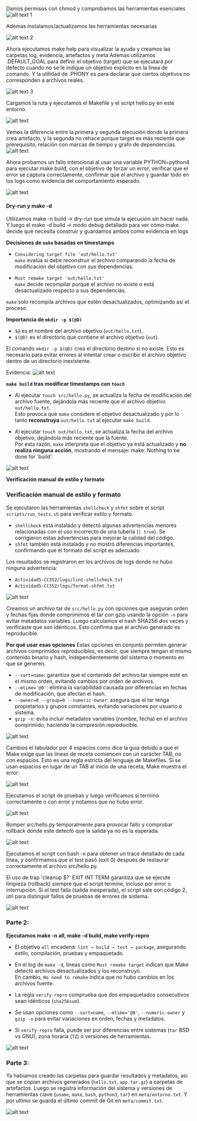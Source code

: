 


Damos permisos con chmod y comprobamos las herramientas esenciales
![alt text](image.png) 1


Ademas instalamos/actualizamos las herramientas necesarias


![alt text](image-2.png) 2


Ahora ejecutamos make help para visualizar la ayuda y creamos las carpetas log, evidencia, artefactos y meta 
Ademas utilizamos .DEFAULT_GOAL para definir el objetivo (target) que se ejecutará por defecto cuando no se le indique un objetivo explícito en la línea de comando. 
Y la utilidad de .PHONY es para declarar que ciertos objetivos no corresponden a archivos reales. 

![alt text](image-3.png) 3

Cargamos la ruta y ejecutamos el Makefile y el script hello.py en este entorno.

![alt text](image-4.png)


Vemos la diferencia entre la primera y segunda ejecución donde la primera crea artefacto, y la segunda no rehace porque target es más reciente que prerequisito, relación con marcas de tiempo y grafo de dependencias.
![alt text](image-5.png)



Ahora probamos un fallo intencional al usar una variable PYTHON=python4 para ejecutar make build, con el objetivo de forzar un error, verificar que el error se captura correctamente, confirmar que el archivo y guardar todo en los logs como evidencia del comportamiento esperado.

![alt text](image-6.png)


#### Dry-run y make -d 
Utilizamos make -n build -> dry-run que simula la ejecución sin hacer nada. Y luego el make -d build -> modo debug detallado para ver cómo make decide qué necesita construir y guardamos ambos como evidencia en logs

**Decisiones de `make` basadas en timestamps**

- `Considering target file 'out/hello.txt'`  
  `make` evalúa si debe reconstruir el archivo comparando la fecha de modificación del objetivo con sus dependencias.

- `Must remake target 'out/hello.txt'`  
  `make` decide recompilar porque el archivo no existe o está desactualizado respecto a sus dependencias.

`make` solo recompila archivos que estén desactualizados, optimizando así el proceso.

**Importancia de `mkdir -p $(@D)`**

- `$@` es el nombre del archivo objetivo (`out/hello.txt`).
- `$(@D)` es el directorio que contiene el archivo objetivo (`out`).

El comando `mkdir -p $(@D)` crea el directorio destino si no existe. Esto es necesario para evitar errores al intentar crear o escribir el archivo objetivo dentro de un directorio inexistente.

Evidencia: 
![alt text](image-7.png)


**`make build` tras modificar timestamps con `touch`**

- Al ejecutar `touch src/hello.py`, se actualiza la fecha de modificación del archivo fuente, dejándola más reciente que el archivo objetivo `out/hello.txt`.  
  Esto provoca que `make` considere el objetivo desactualizado y por lo tanto **reconstruya** `out/hello.txt` al ejecutar `make build`.

- Al ejecutar `touch out/hello.txt`, se actualiza la fecha del archivo objetivo, dejándola más reciente que la fuente.  
  Por esta razón, `make` interpreta que el objetivo ya está actualizado y **no realiza ninguna acción**, mostrando el mensaje: make: Nothing to be done for 'build'.

![alt text](image-8.png)



**Verificación manual de estilo y formato**

### Verificación manual de estilo y formato

Se ejecutaron las herramientas `shellcheck` y `shfmt` sobre el script `scripts/run_tests.sh` para verificar estilo y formato.

- `shellcheck` está instalado y detectó algunas advertencias menores relacionadas con el uso incorrecto de una tubería (`| true`). Se corrigieron estas advertencias para mejorar la calidad del código.  
- `shfmt` también está instalado y no mostró diferencias importantes, confirmando que el formato del script es adecuado.

Los resultados se registraron en los archivos de logs donde no hubo ninguna advertencia:

- `Actividad5-CC3S2/logs/lint-shellcheck.txt`  
- `Actividad5-CC3S2/logs/format-shfmt.txt`

![alt text](image-9.png)

Creamos un archivo tar de `src/hello.py` con opciones que aseguran orden y fechas fijas donde comprimimos el tar con gzip usando la opción `-n` para evitar metadatos variables. Luego calculamos el hash SHA256 dos veces y verificaste que son idénticos. Esto confirma que el archivo generado es reproducible.

**Por qué usar esas opciones**
Estas opciones en conjunto permiten generar archivos comprimidos reproducibles, es decir, que siempre tengan el mismo contenido binario y hash, independientemente del sistema o momento en que se generen.
- `--sort=name`: garantiza que el contenido del archivo tar siempre esté en el mismo orden, evitando cambios por orden de archivos.
- `--mtime='@0'`: elimina la variabilidad causada por diferencias en fechas de modificación, que afectan el hash.
- `--owner=0 --group=0 --numeric-owner`: asegura que el tar tenga propietarios y grupos constantes, evitando variaciones por usuario o sistema.
- `gzip -n`: evita incluir metadatos variables (nombre, fecha) en el archivo comprimido, haciendo la compresión reproducible.

![alt text](image-10.png)

Cambios el tabulador por 4 espacios como dice la guia debido a que el Make exige que las líneas de receta comiencen con un carácter TAB, no con espacios. Esto es una regla estricta del lenguaje de Makefiles. Si se usan espacios en lugar de un TAB al inicio de una receta, Make muestra el error:

![alt text](image-11.png)


Ejecutamos el script de pruebas y luego verificamos si terminó correctamente o con error y notamos que no hubo error.

![alt text](image-12.png)

Romper src/hello.py temporalmente para provocar fallo y comprobar rollback donde este detectó que la salida ya no es la esperada.

![alt text](image-13.png)

Ejecutamos el script con bash -x para obtener un trace detallado de cada línea, y confirmamos que el test pasó (exit 0) después de restaurar correctamente el archivo src/hello.py.

El uso de trap 'cleanup $?' EXIT INT TERM garantiza que se ejecute limpieza (rollback) siempre que el script termine, incluso por error o interrupción. Si el test falla (salida inesperada), el script sale con código 2, útil para distinguir fallos de pruebas de errores de sistema. 

![alt text](image-14.png)


### Parte 2:

**Ejecutamos make -n all, make -d build, make verify-repro**


- El objetivo `all` encadena: `lint → build → test → package`, asegurando estilo, compilación, pruebas y empaquetado.

- En el log de `make -d`, líneas como `Must remake target` indican que Make detectó archivos desactualizados y los reconstruyó.  
  En cambio, `No need to remake` indica que no hubo cambios en los archivos fuente.

- La regla `verify-repro` comprueba que dos empaquetados consecutivos sean idénticos (`sha256sum`).

- Se usan opciones como `--sort=name`, `--mtime='@0'`, `--numeric-owner` y `gzip -n` para evitar variaciones en orden, fechas y metadatos.

- Si `verify-repro` falla, puede ser por diferencias entre sistemas (`tar` BSD vs GNU), zona horaria (`TZ`) o versiones de herramientas.

![alt text](image-15.png)



### Parte 3:

Ya habiamos creado las carpetas para guardar resultados y metadatos, asi que se copian archivos generados (`hello.txt`, `app.tar.gz`) a carpetas de artefactos. Luego se registra información del sistema y versiones de herramientas clave (`uname`, `make`, `bash`, `python3`, `tar`) en `meta/entorno.txt`. Y por ultimo se guarda el último commit de Git en `meta/commit.txt`.

![alt text](image-16.png)

